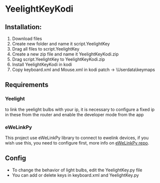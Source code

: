 # YeelightKeyKodi

## Installation:

1. Download files
2. Create new folder and name it script.YeelightKey
3. Drag all files to script.YeelightKey
4. Create a new zip file and name it YeelightKeyKodi.zip
5. Drag script.YeelightKey to YeelightKeyKodi.zip
6. Install YeelightKeyKodi in kodi
7. Copy keyboard.xml and Mouse.xml in kodi patch -> \Userdata\keymaps

## Requirements

### Yeelight

to link the yeelight bulbs with your ip, it is necessary to configure a fixed ip in these from the router and enable the developer mode from the app

### eWeLinkPy

This project use eWeLinkPy library to connect to ewelink devices, if you wish use this, you need to configure first, more info on [eWeLinkPy repo](https://github.com/JOSEW383/ewelinkpy).

## Config

- To change the behavior of light bulbs, edit the YeelightKey.py file
- You can add or delete keys in keyboard.xml and YeelightKey.py
